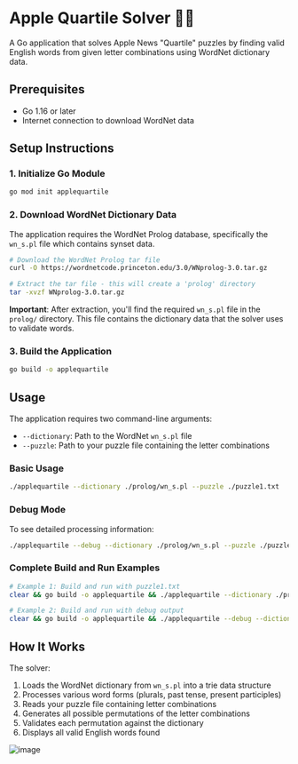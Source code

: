 # Apple Quartile Solver 🧩🔤

A Go application that solves Apple News "Quartile" puzzles by finding valid English words from given letter combinations using WordNet dictionary data.

## Prerequisites

- Go 1.16 or later
- Internet connection to download WordNet data

## Setup Instructions

### 1. Initialize Go Module
```bash
go mod init applequartile
```

### 2. Download WordNet Dictionary Data
The application requires the WordNet Prolog database, specifically the `wn_s.pl` file which contains synset data.

```bash
# Download the WordNet Prolog tar file
curl -O https://wordnetcode.princeton.edu/3.0/WNprolog-3.0.tar.gz

# Extract the tar file - this will create a 'prolog' directory
tar -xvzf WNprolog-3.0.tar.gz
```

**Important**: After extraction, you'll find the required `wn_s.pl` file in the `prolog/` directory. This file contains the dictionary data that the solver uses to validate words.

### 3. Build the Application
```bash
go build -o applequartile
```

## Usage

The application requires two command-line arguments:
- `--dictionary`: Path to the WordNet `wn_s.pl` file
- `--puzzle`: Path to your puzzle file containing the letter combinations

### Basic Usage
```bash
./applequartile --dictionary ./prolog/wn_s.pl --puzzle ./puzzle1.txt
```

### Debug Mode
To see detailed processing information:
```bash
./applequartile --debug --dictionary ./prolog/wn_s.pl --puzzle ./puzzle2.txt
```

### Complete Build and Run Examples
```bash
# Example 1: Build and run with puzzle1.txt
clear && go build -o applequartile && ./applequartile --dictionary ./prolog/wn_s.pl --puzzle ./puzzle1.txt

# Example 2: Build and run with debug output
clear && go build -o applequartile && ./applequartile --debug --dictionary ./prolog/wn_s.pl --puzzle ./puzzle2.txt
```

## How It Works

The solver:
1. Loads the WordNet dictionary from `wn_s.pl` into a trie data structure
2. Processes various word forms (plurals, past tense, present participles)
3. Reads your puzzle file containing letter combinations
4. Generates all possible permutations of the letter combinations
5. Validates each permutation against the dictionary
6. Displays all valid English words found

![image](https://github.com/user-attachments/assets/76c7617c-4eb6-4822-a9ea-f578a1cad161)
